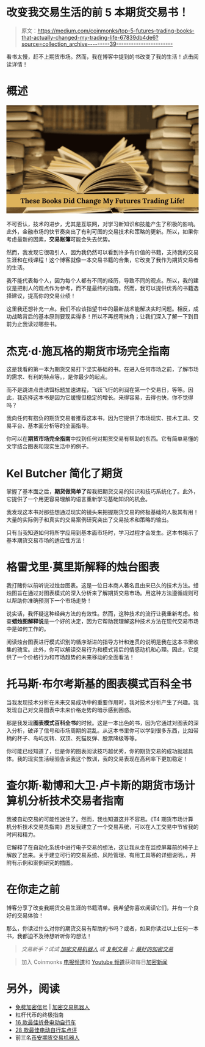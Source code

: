 # 改变我交易生活的前 5 本期货交易书！

> 原文：<https://medium.com/coinmonks/top-5-futures-trading-books-that-actually-changed-my-trading-life-67839db4de6?source=collection_archive---------39----------------------->

看书太慢，赶不上期货市场。然而，我在博客中提到的书改变了我的生活！点击阅读详情！

# **概述**

![](img/aa2b440ff92e5a76aa36ca6446120b42.png)

不可否认，技术的进步，尤其是互联网，对学习新知识和技能产生了积极的影响。此外，金融市场的快节奏突出了有利可图的交易技术和策略的更新。所以，如果你考虑最新的因素，**交易账簿**可能会失去优势。

然而，我发现它很吸引人，因为我仍然可以看到许多有价值的书籍，支持我的交易生涯和在线课程！这个博客就像一本交易书籍的合集，它改变了我作为期货交易者的生活。

我不能代表每个人，因为每个人都有不同的经历，导致不同的观点。所以，我的建议是把别人的观点作为参考，而不是最终的指南。然而，我可以提供优秀的书籍选择建议，提高你的交易业绩！

这里我还想补充一点。我们不应该指望书中的最新战术能解决实时问题。相反，成功战略背后的基本原则要现实得多！所以不再拐弯抹角；让我们深入了解一下到目前为止我读过哪些书。

# 杰克·d·施瓦格的期货市场完全指南

这是我看的第一本为期货交易打下坚实基础的书。在进入任何市场之前，了解市场的需求、有利的特点等。，是你最少的起点。

而不是跳进点击诱饵标题加速进程，飞跃飞行的利润在第一个交易日，等等。因此，我选择这本书是因为它缓慢但稳定的增长。来得容易，去得也快，你不觉得吗？

我向任何有抱负的期货交易者推荐这本书，因为它提供了市场现实、技术工具、交易平台、基本面分析等的全面指导。

你可以在**期货市场完全指南**中找到任何对期货交易有帮助的东西。它有简单易懂的文字结合图表和现实生活中的例子。

# Kel Butcher 简化了期货

掌握了基本面之后，**期货做简单了**帮我把期货交易的知识和技巧系统化了。此外，它提供了一个用更容易理解的语言重新学习基础知识的机会。

我发现这本书对那些想通过现实的镜头来把握期货交易的终极基础的人极其有用！大量的实际例子和真实的交易案例研究突出了交易技术和策略的输出。

只有当我知道如何将所学应用到基本面市场时，学习过程才会发生。这本书揭示了基本期货交易市场的适应性方法！

# 格雷戈里·莫里斯解释的烛台图表

我打赌你以前听说过烛台图表。这是一位日本商人著名且由来已久的技术方法。蜡烛图旨在通过对图表模式的深入分析来了解期货交易市场。用这种方法遵循规则可以帮助你准确预测下一个市场走势！

说实话，我怀疑这种经典方法的有效性。然而，这种技术的流行让我重新考虑。检查**蜡烛图解释说**是一个好的决定，因为它帮助我理解这种技术方法在现代交易市场中是如何工作的。

阅读烛台图表进行模式识别的循序渐进的指导方针和连贯的说明是我在这本书里收集的瑰宝。此外，你可以解读交易行为和模式背后的情感动机和心理。因此，它提供了一个价格行为和市场趋势的未来移动的全面看法！

# 托马斯·布尔考斯基的图表模式百科全书

当我发现技术分析在未来交易成功中的重要作用时，我对技术分析产生了兴趣。我发现自己对交易图表中未来价格走势的暗示感到困惑。

那是我发现**图表模式百科全书**的时候。这是一本出色的书，因为它通过对图表的深入分析，破译了信号和市场周期的混乱。从这本书里你可以学到很多东西，比如带柄的杯子、岛屿反转、双顶、死猫反弹、股票降级等等。

你可能已经知道了，但是你的图表阅读技巧越优秀，你的期货交易的成功就越具体。我的现实生活经验告诉我这个教训，我的交易表现在高利率下更加稳定！

# 查尔斯·勒博和大卫·卢卡斯的期货市场计算机分析技术交易者指南

我被自动交易的可能性迷住了。然而，我也知道这并不容易。《T4 期货市场计算机分析技术交易员指南》启发我建立了一个交易系统，可以在人工交易中节省我的时间和精力。

它解释了在自动化系统中进行电子交易的想法，这让我从坐在监控屏幕前的椅子上解放了出来。关于建立可行的交易系统、风险管理、有用工具等的详细说明。，并附有示例和案例研究的插图。

# 在你走之前

博客分享了改变我期货交易生涯的书籍清单。我希望你喜欢阅读它们，并有一个良好的交易体验！

那么，你读过什么对你的期货交易有帮助的书吗？或者，如果你读过以上任何一本书，我都迫不及待想听听你的想法！

> *交易新手？试试* [*加密交易机器人*](/coinmonks/crypto-trading-bot-c2ffce8acb2a) *或* [*复制交易*](/coinmonks/top-10-crypto-copy-trading-platforms-for-beginners-d0c37c7d698c) *上* [*最好的加密交易*](/coinmonks/crypto-exchange-dd2f9d6f3769)

> 加入 Coinmonks [电报频道](https://t.me/coincodecap)和 [Youtube 频道](https://www.youtube.com/c/coinmonks/videos)获取每日[加密新闻](http://coincodecap.com/)

# 另外，阅读

*   [免费加密信号](/coinmonks/free-crypto-signals-48b25e61a8da) | [加密交易机器人](/coinmonks/crypto-trading-bot-c2ffce8acb2a)
*   杠杆代币的终极指南
*   [16 款最佳折叠电动自行车](/coinmonks/top-17-folding-electric-bikes-5e296f0918cb)
*   [28 款最佳电动自行车点评](/coinmonks/the-28-best-electric-bikes-review-and-buying-guide-in-2023-7bb3146cb403)
*   前三名[币安期货交易机器人](/coinmonks/top-3-binance-futures-trading-bots-e6031f84b3f9)